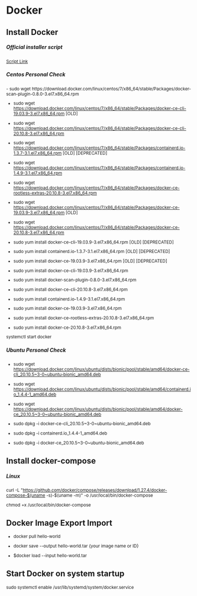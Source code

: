 # Docker


## Install Docker
##### Official installer script

<sup>

[Script Link](https://get.docker.com/)

</sup>

##### Centos Personal Check
<sup>
- sudo wget https://download.docker.com/linux/centos/7/x86_64/stable/Packages/docker-scan-plugin-0.8.0-3.el7.x86_64.rpm 
 
- sudo wget https://download.docker.com/linux/centos/7/x86_64/stable/Packages/docker-ce-cli-19.03.9-3.el7.x86_64.rpm [OLD]
- sudo wget https://download.docker.com/linux/centos/7/x86_64/stable/Packages/docker-ce-cli-20.10.8-3.el7.x86_64.rpm
 
- sudo wget https://download.docker.com/linux/centos/7/x86_64/stable/Packages/containerd.io-1.3.7-3.1.el7.x86_64.rpm [OLD] [DEPRECATED]
- sudo wget https://download.docker.com/linux/centos/7/x86_64/stable/Packages/containerd.io-1.4.9-3.1.el7.x86_64.rpm
 
- sudo wget https://download.docker.com/linux/centos/7/x86_64/stable/Packages/docker-ce-rootless-extras-20.10.8-3.el7.x86_64.rpm
 
- sudo wget https://download.docker.com/linux/centos/7/x86_64/stable/Packages/docker-ce-19.03.9-3.el7.x86_64.rpm [OLD]
- sudo wget https://download.docker.com/linux/centos/7/x86_64/stable/Packages/docker-ce-20.10.8-3.el7.x86_64.rpm
 
 
 
- sudo yum install docker-ce-cli-19.03.9-3.el7.x86_64.rpm [OLD] [DEPRECATED]
- sudo yum install containerd.io-1.3.7-3.1.el7.x86_64.rpm [OLD] [DEPRECATED]
- sudo yum install docker-ce-19.03.9-3.el7.x86_64.rpm [OLD] [DEPRECATED]

- sudo yum install docker-ce-cli-19.03.9-3.el7.x86_64.rpm
- sudo yum install docker-scan-plugin-0.8.0-3.el7.x86_64.rpm
- sudo yum install docker-ce-cli-20.10.8-3.el7.x86_64.rpm
- sudo yum install containerd.io-1.4.9-3.1.el7.x86_64.rpm
- sudo yum install docker-ce-19.03.9-3.el7.x86_64.rpm
- sudo yum install docker-ce-rootless-extras-20.10.8-3.el7.x86_64.rpm
- sudo yum install docker-ce-20.10.8-3.el7.x86_64.rpm

systemctl start docker

</sup>

##### Ubuntu Personal Check
<sup>
 
- sudo wget https://download.docker.com/linux/ubuntu/dists/bionic/pool/stable/amd64/docker-ce-cli_20.10.5~3-0~ubuntu-bionic_amd64.deb
- sudo wget https://download.docker.com/linux/ubuntu/dists/bionic/pool/stable/amd64/containerd.io_1.4.4-1_amd64.deb
- sudo wget https://download.docker.com/linux/ubuntu/dists/bionic/pool/stable/amd64/docker-ce_20.10.5~3-0~ubuntu-bionic_amd64.deb

- sudo dpkg -i docker-ce-cli_20.10.5~3-0~ubuntu-bionic_amd64.deb
- sudo dpkg -i containerd.io_1.4.4-1_amd64.deb
- sudo dpkg -i docker-ce_20.10.5~3-0~ubuntu-bionic_amd64.deb
</sup>
 
## Install docker-compose
##### Linux 

<sup>

curl -L "https://github.com/docker/compose/releases/download/1.27.4/docker-compose-$(uname -s)-$(uname -m)" -o /usr/local/bin/docker-compose

chmod +x /usr/local/bin/docker-compose

</sup>

## Docker Image Export Import

<sup>

- docker pull hello-world  

- docker save --output hello-world.tar {your image name or ID}  

- $docker load --input hello-world.tar  

</sup>

## Start Docker on system startup
<sup>

sudo systemctl enable /usr/lib/systemd/system/docker.service

</sup>

